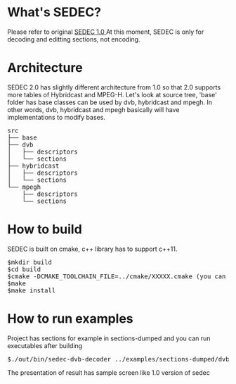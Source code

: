 
# What's SEDEC?

Please refer to original <a href="https://github.com/tehokang/sedec-to-handle-any-section-of-mpeg-ts">SEDEC 1.0 </a>
At this moment, SEDEC is only for decoding and editting sections, not encoding.

# Architecture

SEDEC 2.0 has slightly different architecture from 1.0 so that 2.0 supports more tables of Hybridcast and MPEG-H.
Let's look at source tree, 'base' folder has base classes can be used by dvb, hybridcast and mpegh.
In other words, dvb, hybridcast and mpegh basically will have implementations to modify bases.


<pre>
src 
├── base 
├── dvb
│   ├── descriptors
│   └── sections
├── hybridcast
│   ├── descriptors
│   └── sections
└── mpegh
    ├── descriptors
    └── sections
</pre>


# How to build

SEDEC is built on cmake, c++ library has to support c++11.

<pre>
$mkdir build
$cd build
$cmake -DCMAKE_TOOLCHAIN_FILE=../cmake/XXXXX.cmake (you can choose what you want)
$make
$make install
</pre>

# How to run examples

Project has sections for example in sections-dumped and you can run executables after building
<pre>
$./out/bin/sedec-dvb-decoder ../examples/sections-dumped/dvb/ait/XX_XXX_XXX
</pre>

The presentation of result has sample screen like 1.0 version of sedec
